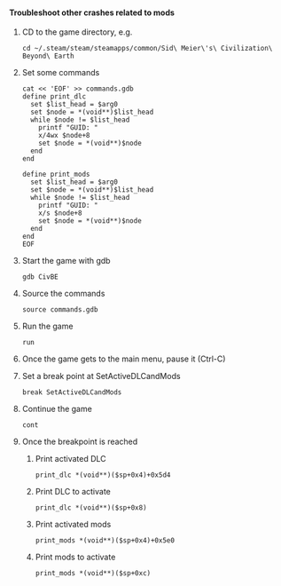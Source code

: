#### Troubleshoot other crashes related to mods

1. CD to the game directory, e.g.

   ```
   cd ~/.steam/steam/steamapps/common/Sid\ Meier\'s\ Civilization\ Beyond\ Earth
   ```

1. Set some commands

   ```
   cat << 'EOF' >> commands.gdb
   define print_dlc
     set $list_head = $arg0
     set $node = *(void**)$list_head
     while $node != $list_head
       printf "GUID: "
       x/4wx $node+8
       set $node = *(void**)$node
     end
   end

   define print_mods
     set $list_head = $arg0
     set $node = *(void**)$list_head
     while $node != $list_head
       printf "GUID: "
       x/s $node+8
       set $node = *(void**)$node
     end
   end
   EOF
   ```

1. Start the game with gdb

   ```
   gdb CivBE
   ```

1. Source the commands

   ```
   source commands.gdb
   ```

1. Run the game

   ```
   run
   ```

1. Once the game gets to the main menu, pause it (Ctrl-C)

1. Set a break point at SetActiveDLCandMods

   ```
   break SetActiveDLCandMods
   ```

1. Continue the game

   ```
   cont
   ```

1. Once the breakpoint is reached

   1. Print activated DLC

      ```
      print_dlc *(void**)($sp+0x4)+0x5d4
      ```

   1. Print DLC to activate

      ```
      print_dlc *(void**)($sp+0x8)
      ```

   1. Print activated mods

      ```
      print_mods *(void**)($sp+0x4)+0x5e0
      ```

   1. Print mods to activate

      ```
      print_mods *(void**)($sp+0xc)
      ```
